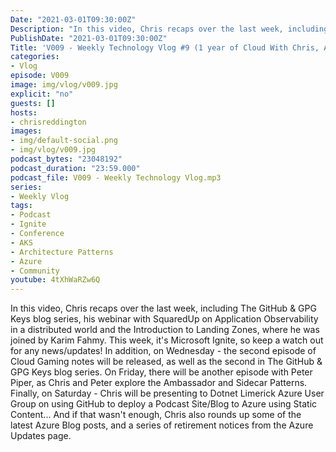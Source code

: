 ```yaml
---
Date: "2021-03-01T09:30:00Z"
Description: "In this video, Chris recaps over the last week, including The GitHub & GPG Keys blog series, his webinar with SquaredUp on Application Observability in a distributed world and the Introduction to Landing Zones, where he was joined by Karim Fahmy. This week, it's Microsoft Ignite, so keep a watch out for any news/updates! In addition, on Wednesday - the second episode of Cloud Gaming notes will be released, as well as the second in The GitHub & GPG Keys blog series. On Friday, there will be another episode with Peter Piper, as Chris and Peter explore the Ambassador and Sidecar Patterns. Finally, on Saturday - Chris will be presenting to Dotnet Limerick Azure User Group on using GitHub to deploy a Podcast Site/Blog to Azure using Static Content... And if that wasn't enough, Chris also rounds up some of the latest Azure Blog posts, and a series of retirement notices from the Azure Updates page."
PublishDate: "2021-03-01T09:30:00Z"
Title: 'V009 - Weekly Technology Vlog #9 (1 year of Cloud With Chris, Azure Retirements, Microsoft Ignite)'
categories:
- Vlog
episode: V009
image: img/vlog/v009.jpg
explicit: "no"
guests: []
hosts:
- chrisreddington
images:
- img/default-social.png
- img/vlog/v009.jpg
podcast_bytes: "23048192"
podcast_duration: "23:59.000"
podcast_file: V009 - Weekly Technology Vlog.mp3
series:
- Weekly Vlog
tags:
- Podcast
- Ignite
- Conference
- AKS
- Architecture Patterns
- Azure
- Community
youtube: 4tXhWaRZw6Q
---
```

In this video, Chris recaps over the last week, including The GitHub & GPG Keys blog series, his webinar with SquaredUp on Application Observability in a distributed world and the Introduction to Landing Zones, where he was joined by Karim Fahmy. This week, it's Microsoft Ignite, so keep a watch out for any news/updates! In addition, on Wednesday - the second episode of Cloud Gaming notes will be released, as well as the second in The GitHub & GPG Keys blog series. On Friday, there will be another episode with Peter Piper, as Chris and Peter explore the Ambassador and Sidecar Patterns. Finally, on Saturday - Chris will be presenting to Dotnet Limerick Azure User Group on using GitHub to deploy a Podcast Site/Blog to Azure using Static Content... And if that wasn't enough, Chris also rounds up some of the latest Azure Blog posts, and a series of retirement notices from the Azure Updates page.
